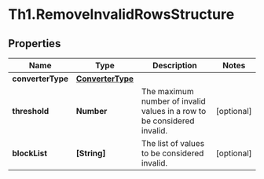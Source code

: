 # Th1.RemoveInvalidRowsStructure

## Properties

Name | Type | Description | Notes
------------ | ------------- | ------------- | -------------
**converterType** | [**ConverterType**](ConverterType.md) |  | 
**threshold** | **Number** | The maximum number of invalid values in a row to be considered invalid. | [optional] 
**blockList** | **[String]** | The list of values to be considered invalid. | [optional] 


